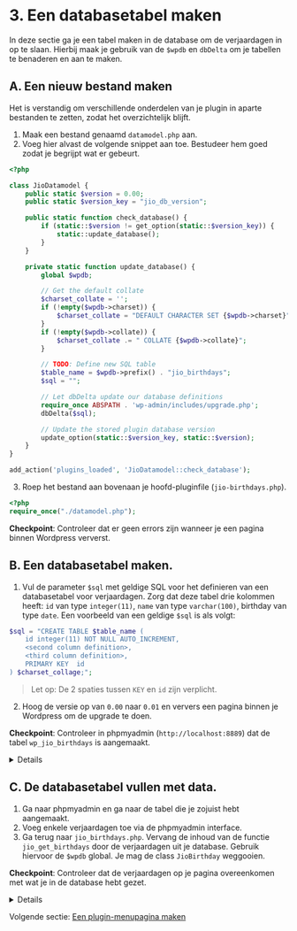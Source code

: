 # 3. Een databasetabel maken

In deze sectie ga je een tabel maken in de database om de verjaardagen in op te slaan. Hierbij maak je gebruik van de `$wpdb` en `dbDelta` om je tabellen te benaderen en aan te maken.

## A. Een nieuw bestand maken

Het is verstandig om verschillende onderdelen van je plugin in aparte bestanden te zetten, zodat het overzichtelijk blijft.

1. Maak een bestand genaamd `datamodel.php` aan.
2. Voeg hier alvast de volgende snippet aan toe. Bestudeer hem goed zodat je begrijpt wat er gebeurt.

```php
<?php

class JioDatamodel {
    public static $version = 0.00;
    public static $version_key = "jio_db_version";

    public static function check_database() {
        if (static::$version != get_option(static::$version_key)) {
            static::update_database();
        }
    }

    private static function update_database() {
        global $wpdb;

        // Get the default collate
        $charset_collate = '';
        if (!empty($wpdb->charset)) {
            $charset_collate = "DEFAULT CHARACTER SET {$wpdb->charset}";
        }
        if (!empty($wpdb->collate)) {
            $charset_collate .= " COLLATE {$wpdb->collate}";
        }

        // TODO: Define new SQL table
        $table_name = $wpdb->prefix() . "jio_birthdays";
        $sql = "";

        // Let dbDelta update our database definitions
        require_once ABSPATH . 'wp-admin/includes/upgrade.php';
        dbDelta($sql);

        // Update the stored plugin database version
        update_option(static::$version_key, static::$version);
    }
}

add_action('plugins_loaded', 'JioDatamodel::check_database');
```

3. Roep het bestand aan bovenaan je hoofd-pluginfile (`jio-birthdays.php`).

```php
<?php
require_once("./datamodel.php");
```

**Checkpoint**: Controleer dat er geen errors zijn wanneer je een pagina binnen Wordpress ververst.

## B. Een databasetabel maken.

1. Vul de parameter `$sql` met geldige SQL voor het definieren van een databasetabel voor verjaardagen. Zorg dat deze tabel drie kolommen heeft: `id` van type `integer(11)`, `name` van type `varchar(100)`, birthday van type `date`. Een voorbeeld van een geldige `$sql` is als volgt:

```php
$sql = "CREATE TABLE $table_name (
    id integer(11) NOT NULL AUTO_INCREMENT,
    <second column definition>,
    <third column definition>,
    PRIMARY KEY  id
) $charset_collage;";
```

> Let op: De 2 spaties tussen `KEY` en `id` zijn verplicht.

2. Hoog de versie op van `0.00` naar `0.01` en ververs een pagina binnen je Wordpress om de upgrade te doen.

**Checkpoint**: Controleer in phpmyadmin (`http://localhost:8889`) dat de tabel `wp_jio_birthdays` is aangemaakt.

<details>

    <summary>Oplossing (klik om te openen)</summary>
    
```php
        ...
        $table_name = $wpdb->prefix() . "jio_birthdays";
        $sql = "CREATE TABLE $table_name (
            id integer(11) NOT NULL AUTO_INCREMENT,
            name varchar(100),
            birthday date,
            PRIMARY KEY  id
        ) $charset_collage;";
        
        // Let dbDelta update our database definitions
        require_once ABSPATH . 'wp-admin/includes/upgrade.php';
        dbDelta($sql);

        // Update the stored plugin database version
        update_option(static::$version_key, static::$version);
```

</details>

## C. De databasetabel vullen met data.

1. Ga naar phpmyadmin en ga naar de tabel die je zojuist hebt aangemaakt.
2. Voeg enkele verjaardagen toe via de phpmyadmin interface.
3. Ga terug naar `jio_birthdays.php`. Vervang de inhoud van de functie `jio_get_birthdays` door de verjaardagen uit je database. Gebruik hiervoor de `$wpdb` global. Je mag de class `JioBirthday` weggooien.

**Checkpoint**: Controleer dat de verjaardagen op je pagina overeenkomen met wat je in de database hebt gezet.

<details>

    <summary>Oplossing (klik om te openen)</summary>

```php
function jio_get_birthdays() {
    global $wpdb;
    return $wpdb->get_results("SELECT * FROM {$wpdb->prefix}jio_birthdays");
}
```

</details>

Volgende sectie: [Een plugin-menupagina maken](4-menupage.md)
